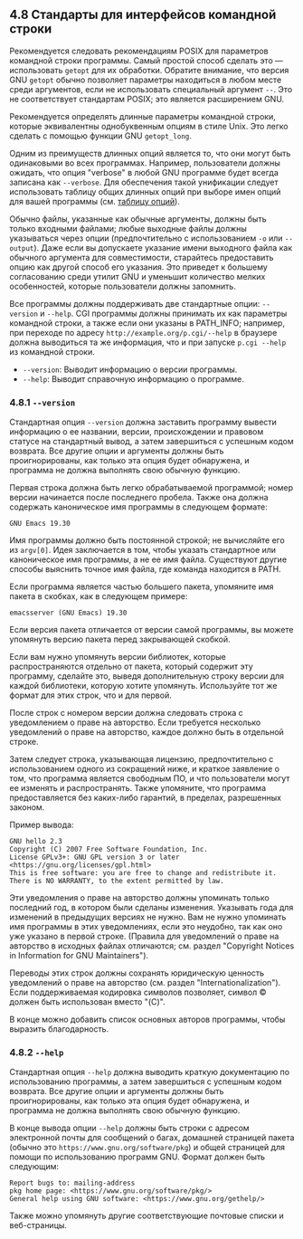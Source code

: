 
## 4.8 Стандарты для интерфейсов командной строки

Рекомендуется следовать рекомендациям POSIX для параметров командной строки программы. Самый простой способ сделать это — использовать `getopt` для их обработки. Обратите внимание, что версия GNU `getopt` обычно позволяет параметры находиться в любом месте среди аргументов, если не использовать специальный аргумент `--`. Это не соответствует стандартам POSIX; это является расширением GNU.

Рекомендуется определять длинные параметры командной строки, которые эквивалентны однобуквенным опциям в стиле Unix. Это легко сделать с помощью функции GNU `getopt_long`.

Одним из преимуществ длинных опций является то, что они могут быть одинаковыми во всех программах. Например, пользователи должны ожидать, что опция "verbose" в любой GNU программе будет всегда записана как `--verbose`. Для обеспечения такой унификации следует использовать таблицу общих длинных опций при выборе имен опций для вашей программы (см. [таблицу опций](https://www.gnu.org/prep/standards/standards.html#Option-Table)).

Обычно файлы, указанные как обычные аргументы, должны быть только входными файлами; любые выходные файлы должны указываться через опции (предпочтительно с использованием `-o` или `--output`). Даже если вы допускаете указание имени выходного файла как обычного аргумента для совместимости, старайтесь предоставить опцию как другой способ его указания. Это приведет к большему согласованию среди утилит GNU и уменьшит количество мелких особенностей, которые пользователи должны запомнить.

Все программы должны поддерживать две стандартные опции: `--version` и `--help`. CGI программы должны принимать их как параметры командной строки, а также если они указаны в PATH_INFO; например, при переходе по адресу `http://example.org/p.cgi/--help` в браузере должна выводиться та же информация, что и при запуске `p.cgi --help` из командной строки.

- `--version`: Выводит информацию о версии программы.
- `--help`: Выводит справочную информацию о программе.

### 4.8.1 `--version`

Стандартная опция `--version` должна заставить программу вывести информацию о ее названии, версии, происхождении и правовом статусе на стандартный вывод, а затем завершиться с успешным кодом возврата. Все другие опции и аргументы должны быть проигнорированы, как только эта опция будет обнаружена, и программа не должна выполнять свою обычную функцию.

Первая строка должна быть легко обрабатываемой программой; номер версии начинается после последнего пробела. Также она должна содержать каноническое имя программы в следующем формате:

```
GNU Emacs 19.30
```

Имя программы должно быть постоянной строкой; не вычисляйте его из `argv[0]`. Идея заключается в том, чтобы указать стандартное или каноническое имя программы, а не ее имя файла. Существуют другие способы выяснить точное имя файла, где команда находится в PATH.

Если программа является частью большего пакета, упомяните имя пакета в скобках, как в следующем примере:

```
emacsserver (GNU Emacs) 19.30
```

Если версия пакета отличается от версии самой программы, вы можете упомянуть версию пакета перед закрывающей скобкой.

Если вам нужно упомянуть версии библиотек, которые распространяются отдельно от пакета, который содержит эту программу, сделайте это, выведя дополнительную строку версии для каждой библиотеки, которую хотите упомянуть. Используйте тот же формат для этих строк, что и для первой.

После строк с номером версии должна следовать строка с уведомлением о праве на авторство. Если требуется несколько уведомлений о праве на авторство, каждое должно быть в отдельной строке.

Затем следует строка, указывающая лицензию, предпочтительно с использованием одного из сокращений ниже, и краткое заявление о том, что программа является свободным ПО, и что пользователи могут ее изменять и распространять. Также упомяните, что программа предоставляется без каких-либо гарантий, в пределах, разрешенных законом.

Пример вывода:

```
GNU hello 2.3
Copyright (C) 2007 Free Software Foundation, Inc.
License GPLv3+: GNU GPL version 3 or later <https://gnu.org/licenses/gpl.html>
This is free software: you are free to change and redistribute it.
There is NO WARRANTY, to the extent permitted by law.
```

Эти уведомления о праве на авторство должны упоминать только последний год, в котором были сделаны изменения. Указывать года для изменений в предыдущих версиях не нужно. Вам не нужно упоминать имя программы в этих уведомлениях, если это неудобно, так как оно уже указано в первой строке. (Правила для уведомлений о праве на авторство в исходных файлах отличаются; см. раздел "Copyright Notices in Information for GNU Maintainers").

Переводы этих строк должны сохранять юридическую ценность уведомлений о праве на авторство (см. раздел "Internationalization"). Если поддерживаемая кодировка символов позволяет, символ © должен быть использован вместо "(C)".

В конце можно добавить список основных авторов программы, чтобы выразить благодарность.

### 4.8.2 `--help`

Стандартная опция `--help` должна выводить краткую документацию по использованию программы, а затем завершиться с успешным кодом возврата. Все другие опции и аргументы должны быть проигнорированы, как только эта опция будет обнаружена, и программа не должна выполнять свою обычную функцию.

В конце вывода опции `--help` должны быть строки с адресом электронной почты для сообщений о багах, домашней страницей пакета (обычно это `https://www.gnu.org/software/pkg`) и общей страницей для помощи по использованию программ GNU. Формат должен быть следующим:

```
Report bugs to: mailing-address
pkg home page: <https://www.gnu.org/software/pkg/>
General help using GNU software: <https://www.gnu.org/gethelp/>
```

Также можно упомянуть другие соответствующие почтовые списки и веб-страницы.
